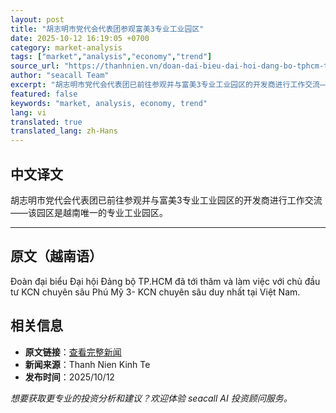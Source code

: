 ```yaml
---
layout: post
title: "胡志明市党代会代表团参观富美3专业工业园区"
date: 2025-10-12 16:19:05 +0700
category: market-analysis
tags: ["market","analysis","economy","trend"]
source_url: "https://thanhnien.vn/doan-dai-bieu-dai-hoi-dang-bo-tphcm-tham-quan-kcn-chuyen-sau-pm-3-185251012163350201.htm"
author: "seacall Team"
excerpt: "胡志明市党代会代表团已前往参观并与富美3专业工业园区的开发商进行工作交流——该园区是越南唯一的专业工业园区。..."
featured: false
keywords: "market, analysis, economy, trend"
lang: vi
translated: true
translated_lang: zh-Hans
---
```


## 中文译文

胡志明市党代会代表团已前往参观并与富美3专业工业园区的开发商进行工作交流——该园区是越南唯一的专业工业园区。

---

## 原文（越南语）

Đo&agrave;n đại biểu Đại hội Đảng bộ TP.HCM đ&atilde; tới thăm v&agrave; l&agrave;m việc với chủ đầu tư KCN chuy&ecirc;n s&acirc;u Ph&uacute; Mỹ 3- KCN chuy&ecirc;n s&acirc;u duy nhất tại Việt Nam.

## 相关信息

- **原文链接**：[查看完整新闻](https://thanhnien.vn/doan-dai-bieu-dai-hoi-dang-bo-tphcm-tham-quan-kcn-chuyen-sau-pm-3-185251012163350201.htm)
- **新闻来源**：Thanh Nien Kinh Te
- **发布时间**：2025/10/12

*想要获取更专业的投资分析和建议？欢迎体验 seacall AI 投资顾问服务。*
